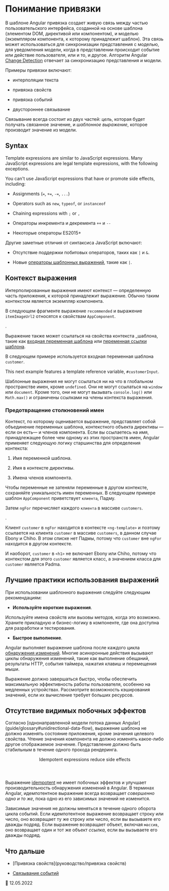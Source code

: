 # Понимание привязки

В шаблоне Angular привязка создает живую связь между частью пользовательского интерфейса, созданной на основе шаблона (элементом DOM, директивой или компонентом), и моделью (экземпляром компонента, к которому принадлежит шаблон). Эта связь может использоваться для синхронизации представления с моделью, для уведомления модели, когда в представлении происходит событие или действие пользователя, или и то, и другое. Алгоритм Angular [Change Detection](guide/change-detection) отвечает за синхронизацию представления и модели.

Примеры привязки включают:

-   интерполяции текста

-   привязка свойств

-   привязка событий

-   двустороннее связывание

Связывание всегда состоит из двух частей: _цель_, которая будет получать связанное значение, и _шаблонное выражение_, которое производит значение из модели.

## Syntax

Template expressions are similar to JavaScript expressions. Many JavaScript expressions are legal template expressions, with the following exceptions.

You can't use JavaScript expressions that have or promote side effects, including:

-   Assignments (`=`, `+=`, `-=`, `...`)

-   Operators such as `new`, `typeof`, or `instanceof`

-   Chaining expressions with <code>;</code> or <code>,</code>

-   Операторы инкремента и декремента `++` и `--`

-   Некоторые операторы ES2015+

Другие заметные отличия от синтаксиса JavaScript включают:

-   Отсутствие поддержки побитовых операторов, таких как `|` и `&`.

-   Новые [операторы шаблонных выражений](guide/template-expression-operators), такие как `|`.

## Контекст выражения

Интерполированные выражения имеют контекст &mdash; определенную часть приложения, к которой принадлежит выражение. Обычно таким контекстом является экземпляр компонента.

В следующем фрагменте выражение `recommended` и выражение `itemImageUrl2` относятся к свойствам `AppComponent`.

<code-example path="interpolation/src/app/app.component.html" region="component-context" header="src/app/app.component.html"></code-example>.

Выражение также может ссылаться на свойства контекста \_шаблона, такие как [входная переменная шаблона](guide/structural-directives#shorthand) или [переменная ссылки шаблона](guide/template-reference-variables).

В следующем примере используется входная переменная шаблона `customer`.

<code-example path="interpolation/src/app/app.component.html" region="template-input-variable" header="src/app/app.component.html (template input variable)"></code-example>

This next example features a template reference variable, `#customerInput`.

<code-example path="interpolation/src/app/app.component.html" region="template-reference-variable" header="src/app/app.component.html (template reference variable)"></code-example>

<div class="alert is-helpful">

Шаблонные выражения не могут ссылаться ни на что в глобальном пространстве имен, кроме `undefined`. Они не могут ссылаться на `window` или `document`. Кроме того, они не могут вызывать `console.log()` или `Math.max()` и ограничены ссылками на члены контекста выражения.

</div>

### Предотвращение столкновений имен

Контекст, по которому оценивается выражение, представляет собой объединение переменных шаблона, контекстного объекта директивы &mdash; если он есть&mdash; и членов компонента. Если вы ссылаетесь на имя, принадлежащее более чем одному из этих пространств имен, Angular применяет следующую логику старшинства для определения контекста:

1. Имя переменной шаблона.

1. Имя в контексте директивы.

1. Имена членов компонента.

Чтобы переменные не затеняли переменные в другом контексте, сохраняйте уникальность имен переменных. В следующем примере шаблон `AppComponent` приветствует `клиента`, Падму.

Затем `ngFor` перечисляет каждого `клиента` в массиве `customers`.

<code-example path="interpolation/src/app/app.component.1.ts" region="var-collision" header="src/app/app.component.ts"></code-example>.

Клиент `customer` в `ngFor` находится в контексте `<ng-template>` и поэтому ссылается на клиента `customer` в массиве `customers`, в данном случае Ebony и Chiho. В этом списке нет Падмы, потому что `customer` вне `ngFor` находится в другом контексте.

И наоборот, `customer` в `<h1>` не включает Ebony или Chiho, потому что контекстом для этого `customer` является класс, а значением класса для `customer` является Padma.

## Лучшие практики использования выражений

При использовании шаблонного выражения следуйте следующим рекомендациям:

-   **Используйте короткие выражения**.

Используйте имена свойств или вызовы методов, когда это возможно. Храните прикладную и бизнес-логику в компоненте, где она доступна для разработки и тестирования.

-   **Быстрое выполнение**.

Angular выполняет выражение шаблона после каждого цикла [обнаружения изменений](guide/glossary#change-detection). Многие асинхронные действия вызывают циклы обнаружения изменений, такие как выполнение обещаний, результаты HTTP, события таймера, нажатия клавиш и перемещения мыши.

Выражение должно завершаться быстро, чтобы обеспечить максимальную эффективность работы пользователя, особенно на медленных устройствах. Рассмотрите возможность кэширования значений, если их вычисление требует больших ресурсов.

## Отсутствие видимых побочных эффектов

Согласно [однонаправленной модели потока данных Angular] (guide/glossary#unidirectional-data-flow), выражение шаблона не должно изменять состояние приложения, кроме значения целевого свойства. Чтение значения компонента не должно изменять какое-либо другое отображаемое значение. Представление должно быть стабильным в течение одного прохода рендеринга.

  <div class="callout is-important">
     <header>Idempotent expressions reduce side effects</header>

Выражение [idempotent](https://en.wikipedia.org/wiki/Idempotence) не имеет побочных эффектов и улучшает производительность обнаружения изменений в Angular. В терминах Angular, идемпотентное выражение всегда возвращает _совершенно одно и то же_, пока одно из его зависимых значений не изменится.

Зависимые значения не должны меняться в течение одного оборота цикла событий. Если идемпотентное выражение возвращает строку или число, оно возвращает ту же строку или число, если вы вызываете его дважды подряд. Если выражение возвращает объект, включая `массив`, оно возвращает один и тот же объект _ссылка_, если вы вызываете его дважды подряд.

  </div>

## Что дальше

-   [Привязка свойств](руководство/привязка свойств)

-   [Связывание событий](guide/event-binding)

:date: 12.05.2022
